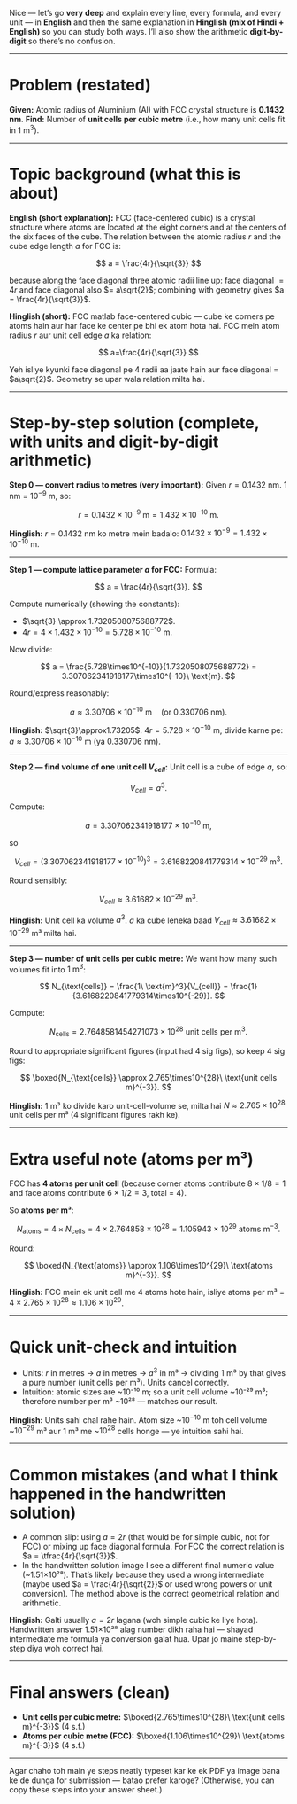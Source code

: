 Nice — let’s go **very deep** and explain every line, every formula, and every unit — in **English** and then the same explanation in **Hinglish (mix of Hindi + English)** so you can study both ways. I’ll also show the arithmetic **digit-by-digit** so there’s no confusion.

---

# Problem (restated)

**Given:** Atomic radius of Aluminium (Al) with FCC crystal structure is **0.1432 nm**.
**Find:** Number of **unit cells per cubic metre** (i.e., how many unit cells fit in $1\ \text{m}^3$).

---

# Topic background (what this is about)

**English (short explanation):**
FCC (face-centered cubic) is a crystal structure where atoms are located at the eight corners and at the centers of the six faces of the cube. The relation between the atomic radius $r$ and the cube edge length $a$ for FCC is:

$$
a = \frac{4r}{\sqrt{3}}
$$

because along the face diagonal three atomic radii line up: face diagonal $= 4r$ and face diagonal also $= a\sqrt{2}$; combining with geometry gives $a = \frac{4r}{\sqrt{3}}$.

**Hinglish (short):**
FCC matlab face-centered cubic — cube ke corners pe atoms hain aur har face ke center pe bhi ek atom hota hai. FCC mein atom radius $r$ aur unit cell edge $a$ ka relation:

$$
a=\frac{4r}{\sqrt{3}}
$$

Yeh isliye kyunki face diagonal pe 4 radii aa jaate hain aur face diagonal = $a\sqrt{2}$. Geometry se upar wala relation milta hai.

---

# Step-by-step solution (complete, with units and digit-by-digit arithmetic)

**Step 0 — convert radius to metres (very important):**
Given $r = 0.1432\ \text{nm}$.
1 nm = $10^{-9}$ m, so:

$$
r = 0.1432 \times 10^{-9}\ \text{m} = 1.432\times 10^{-10}\ \text{m}.
$$

**Hinglish:**
$r=0.1432$ nm ko metre mein badalo: $0.1432\times10^{-9} = 1.432\times10^{-10}$ m.

---

**Step 1 — compute lattice parameter $a$ for FCC:**
Formula:

$$
a = \frac{4r}{\sqrt{3}}.
$$

Compute numerically (showing the constants):

* $\sqrt{3} \approx 1.7320508075688772$.
* $4r = 4 \times 1.432\times10^{-10} = 5.728\times10^{-10}\ \text{m}.$

Now divide:

$$
a = \frac{5.728\times10^{-10}}{1.7320508075688772}
  = 3.307062341918177\times10^{-10}\ \text{m}.
$$

Round/express reasonably:

$$
a \approx 3.30706\times10^{-10}\ \text{m} \quad(\text{or }0.330706\ \text{nm}).
$$

**Hinglish:**
$\sqrt{3}\approx1.73205$. $4r=5.728\times10^{-10}$ m, divide karne pe:
$a\approx3.30706\times10^{-10}$ m (ya $0.330706$ nm).

---

**Step 2 — find volume of one unit cell $V_{cell}$:**
Unit cell is a cube of edge $a$, so:

$$
V_{cell} = a^3.
$$

Compute:

$$
a = 3.307062341918177\times10^{-10}\ \text{m},
$$

so

$$
V_{cell} = (3.307062341918177\times10^{-10})^3
         = 3.6168220841779314\times10^{-29}\ \text{m}^3.
$$

Round sensibly:

$$
V_{cell} \approx 3.61682\times10^{-29}\ \text{m}^3.
$$

**Hinglish:**
Unit cell ka volume $a^3$. $a$ ka cube leneka baad $V_{cell}\approx3.61682\times10^{-29}$ m³ milta hai.

---

**Step 3 — number of unit cells per cubic metre:**
We want how many such volumes fit into $1\ \text{m}^3$:

$$
N_{\text{cells}} = \frac{1\ \text{m}^3}{V_{cell}} = \frac{1}{3.6168220841779314\times10^{-29}}.
$$

Compute:

$$
N_{\text{cells}} = 2.7648581454271073\times10^{28}\ \text{unit cells per m}^3.
$$

Round to appropriate significant figures (input had 4 sig figs), so keep 4 sig figs:

$$
\boxed{N_{\text{cells}} \approx 2.765\times10^{28}\ \text{unit cells m}^{-3}}.
$$

**Hinglish:**
1 m³ ko divide karo unit-cell-volume se, milta hai $N\approx2.765\times10^{28}$ unit cells per m³ (4 significant figures rakh ke).

---

# Extra useful note (atoms per m³)

FCC has **4 atoms per unit cell** (because corner atoms contribute $8\times 1/8 =1$ and face atoms contribute $6\times 1/2 =3$, total = 4).

So **atoms per m³**:

$$
N_{\text{atoms}} = 4 \times N_{\text{cells}} = 4 \times 2.764858\times10^{28}
= 1.105943\times10^{29}\ \text{atoms m}^{-3}.
$$

Round:

$$
\boxed{N_{\text{atoms}} \approx 1.106\times10^{29}\ \text{atoms m}^{-3}}.
$$

**Hinglish:**
FCC mein ek unit cell me 4 atoms hote hain, isliye atoms per m³ = $4\times2.765\times10^{28}\approx1.106\times10^{29}$.

---

# Quick unit-check and intuition

* Units: $r$ in metres → $a$ in metres → $a^3$ in m³ → dividing 1 m³ by that gives a pure number (unit cells per m³). Units cancel correctly.
* Intuition: atomic sizes are \~10⁻¹⁰ m; so a unit cell volume \~10⁻²⁹ m³; therefore number per m³ \~10²⁸ — matches our result.

**Hinglish:**
Units sahi chal rahe hain. Atom size \~$10^{-10}$ m toh cell volume \~$10^{-29}$ m³ aur 1 m³ me \~$10^{28}$ cells honge — ye intuition sahi hai.

---

# Common mistakes (and what I think happened in the handwritten solution)

* A common slip: using $a = 2r$ (that would be for simple cubic, not for FCC) or mixing up face diagonal formula. For FCC the correct relation is $a = \tfrac{4r}{\sqrt{3}}$.
* In the handwritten solution image I see a different final numeric value (\~1.51×10²⁸). That’s likely because they used a wrong intermediate (maybe used $a = \frac{4r}{\sqrt{2}}$ or used wrong powers or unit conversion). The method above is the correct geometrical relation and arithmetic.

**Hinglish:**
Galti usually $a=2r$ lagana (woh simple cubic ke liye hota). Handwritten answer 1.51×10²⁸ alag number dikh raha hai — shayad intermediate me formula ya conversion galat hua. Upar jo maine step-by-step diya woh correct hai.

---

# Final answers (clean)

* **Unit cells per cubic metre:** $\boxed{2.765\times10^{28}\ \text{unit cells m}^{-3}}$ (4 s.f.)
* **Atoms per cubic metre (FCC):** $\boxed{1.106\times10^{29}\ \text{atoms m}^{-3}}$ (4 s.f.)

---

Agar chaho toh main ye steps neatly typeset kar ke ek PDF ya image bana ke de dunga for submission — batao prefer karoge? (Otherwise, you can copy these steps into your answer sheet.)
